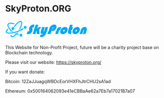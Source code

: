# SkyProton.ORG

![SkyProton](logo1.png)

This Website for Non-Profit Project, future will be a charity project base on Blockchain technology.

Please visit our website: https://skyproton.org/  

If you want donate: 

   Bitcoin: 12ZaJJuagqWBDcEorVHXFhJtrCHU2sA1ad 
   
   Ethereum: 0x500164062093e41eCBBaAe62a7Eb7a17021B7a07 

